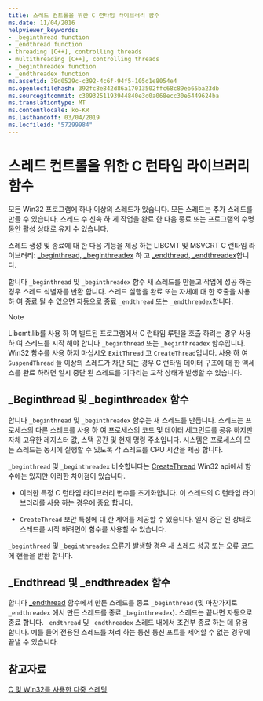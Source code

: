 ```yaml
---
title: 스레드 컨트롤을 위한 C 런타임 라이브러리 함수
ms.date: 11/04/2016
helpviewer_keywords:
- _beginthread function
- _endthread function
- threading [C++], controlling threads
- multithreading [C++], controlling threads
- _beginthreadex function
- _endthreadex function
ms.assetid: 39d0529c-c392-4c6f-94f5-105d1e8054e4
ms.openlocfilehash: 392fc8e842d86a17013502ffc68c89eb65ba23db
ms.sourcegitcommit: c3093251193944840e3d0a068ecc30e6449624ba
ms.translationtype: MT
ms.contentlocale: ko-KR
ms.lasthandoff: 03/04/2019
ms.locfileid: "57299984"
---
```

# <a name="c-run-time-library-functions-for-thread-control"></a>스레드 컨트롤을 위한 C 런타임 라이브러리 함수

모든 Win32 프로그램에 하나 이상의 스레드가 있습니다. 모든 스레드는 추가 스레드를 만들 수 있습니다. 스레드 수 신속 하 게 작업을 완료 한 다음 종료 또는 프로그램의 수명 동안 활성 상태로 유지 수 있습니다.

스레드 생성 및 종료에 대 한 다음 기능을 제공 하는 LIBCMT 및 MSVCRT C 런타임 라이브러리: [_beginthread, _beginthreadex](../c-runtime-library/reference/beginthread-beginthreadex.md) 하 고 [_endthread, _endthreadex](../c-runtime-library/reference/endthread-endthreadex.md)합니다.

합니다 `_beginthread` 및 `_beginthreadex` 함수 새 스레드를 만들고 작업에 성공 하는 경우 스레드 식별자를 반환 합니다. 스레드 실행을 완료 또는 자체에 대 한 호출을 사용 하 여 종료 될 수 있으면 자동으로 종료 `_endthread` 또는 `_endthreadex`합니다.

> [!NOTE]
> Libcmt.lib를 사용 하 여 빌드된 프로그램에서 C 런타임 루틴을 호출 하려는 경우 사용 하 여 스레드를 시작 해야 합니다 `_beginthread` 또는 `_beginthreadex` 함수입니다. Win32 함수를 사용 하지 마십시오 `ExitThread` 고 `CreateThread`입니다. 사용 하 여 `SuspendThread` 둘 이상의 스레드가 차단 되는 경우 C 런타임 데이터 구조에 대 한 액세스를 완료 하려면 일시 중단 된 스레드를 기다리는 교착 상태가 발생할 수 있습니다.

##  <a name="_core_the__beginthread_function"></a> _Beginthread 및 _beginthreadex 함수

합니다 `_beginthread` 및 `_beginthreadex` 함수는 새 스레드를 만듭니다. 스레드는 프로세스의 다른 스레드를 사용 하 여 프로세스의 코드 및 데이터 세그먼트를 공유 하지만 자체 고유한 레지스터 값, 스택 공간 및 현재 명령 주소입니다. 시스템은 프로세스의 모든 스레드는 동시에 실행할 수 있도록 각 스레드를 CPU 시간을 제공 합니다.

`_beginthread` 및 `_beginthreadex` 비슷합니다는 [CreateThread](/windows/desktop/api/processthreadsapi/nf-processthreadsapi-createthread) Win32 api에서 함수에는 있지만 이러한 차이점이 있습니다.

- 이러한 특정 C 런타임 라이브러리 변수를 초기화합니다. 이 스레드의 C 런타임 라이브러리를 사용 하는 경우에 중요 합니다.

- `CreateThread` 보안 특성에 대 한 제어를 제공할 수 있습니다. 일시 중단 된 상태로 스레드를 시작 하려면이 함수를 사용할 수 있습니다.

`_beginthread` 및 `_beginthreadex` 오류가 발생할 경우 새 스레드 성공 또는 오류 코드에 핸들을 반환 합니다.

##  <a name="_core_the__endthread_function"></a> _Endthread 및 _endthreadex 함수

합니다 [_endthread](../c-runtime-library/reference/endthread-endthreadex.md) 함수에서 만든 스레드를 종료 `_beginthread` (및 마찬가지로 `_endthreadex` 에서 만든 스레드를 종료 `_beginthreadex`). 스레드는 끝나면 자동으로 종료 합니다. `_endthread` 및 `_endthreadex` 스레드 내에서 조건부 종료 하는 데 유용 합니다. 예를 들어 전용된 스레드를 처리 하는 통신 통신 포트를 제어할 수 없는 경우에 끝낼 수 있습니다.

## <a name="see-also"></a>참고자료

[C 및 Win32를 사용한 다중 스레딩](multithreading-with-c-and-win32.md)

